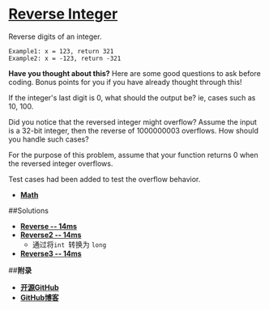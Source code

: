 # [Reverse Integer](https://oj.leetcode.com/problems/reverse-integer/)

Reverse digits of an integer.
```
Example1: x = 123, return 321
Example2: x = -123, return -321
```

**Have you thought about this?**
Here are some good questions to ask before coding. Bonus points for you if you have already thought through this!

If the integer's last digit is 0, what should the output be? ie, cases such as 10, 100.

Did you notice that the reversed integer might overflow? Assume the input is a 32-bit integer, then the reverse of 1000000003 overflows. How should you handle such cases?

For the purpose of this problem, assume that your function returns 0 when the reversed integer overflows.

Test cases had been added to test the overflow behavior.

- **[Math](https://oj.leetcode.com/tag/math/)** 


##Solutions

- **[Reverse -- 14ms](https://oj.leetcode.com/submissions/detail/22399374/)**
- **[Reverse2 -- 14ms](https://oj.leetcode.com/discuss/26491/4-ms-c-solution)**
    - 通过将`int `转换为 `long`
- **[Reverse3 -- 14ms](https://oj.leetcode.com/discuss/26491/4-ms-c-solution)**



##**附录**
- **[开源GitHub](https://github.com/bbxytl/LeetCodesOJ/blob/master/README.md)** 
- **[GitHub博客](http://bbxytl.github.io/)**
